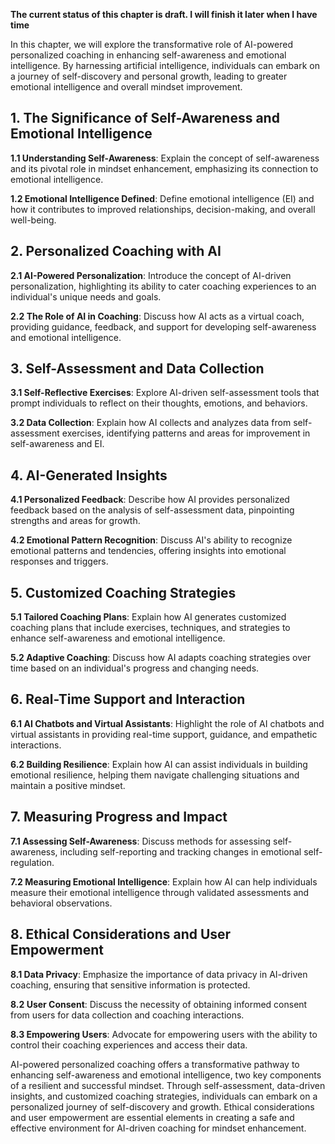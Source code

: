 **The current status of this chapter is draft. I will finish it later when I have time**

In this chapter, we will explore the transformative role of AI-powered personalized coaching in enhancing self-awareness and emotional intelligence. By harnessing artificial intelligence, individuals can embark on a journey of self-discovery and personal growth, leading to greater emotional intelligence and overall mindset improvement.

**1. The Significance of Self-Awareness and Emotional Intelligence**
--------------------------------------------------------------------

**1.1 Understanding Self-Awareness**: Explain the concept of self-awareness and its pivotal role in mindset enhancement, emphasizing its connection to emotional intelligence.

**1.2 Emotional Intelligence Defined**: Define emotional intelligence (EI) and how it contributes to improved relationships, decision-making, and overall well-being.

**2. Personalized Coaching with AI**
------------------------------------

**2.1 AI-Powered Personalization**: Introduce the concept of AI-driven personalization, highlighting its ability to cater coaching experiences to an individual's unique needs and goals.

**2.2 The Role of AI in Coaching**: Discuss how AI acts as a virtual coach, providing guidance, feedback, and support for developing self-awareness and emotional intelligence.

**3. Self-Assessment and Data Collection**
------------------------------------------

**3.1 Self-Reflective Exercises**: Explore AI-driven self-assessment tools that prompt individuals to reflect on their thoughts, emotions, and behaviors.

**3.2 Data Collection**: Explain how AI collects and analyzes data from self-assessment exercises, identifying patterns and areas for improvement in self-awareness and EI.

**4. AI-Generated Insights**
----------------------------

**4.1 Personalized Feedback**: Describe how AI provides personalized feedback based on the analysis of self-assessment data, pinpointing strengths and areas for growth.

**4.2 Emotional Pattern Recognition**: Discuss AI's ability to recognize emotional patterns and tendencies, offering insights into emotional responses and triggers.

**5. Customized Coaching Strategies**
-------------------------------------

**5.1 Tailored Coaching Plans**: Explain how AI generates customized coaching plans that include exercises, techniques, and strategies to enhance self-awareness and emotional intelligence.

**5.2 Adaptive Coaching**: Discuss how AI adapts coaching strategies over time based on an individual's progress and changing needs.

**6. Real-Time Support and Interaction**
----------------------------------------

**6.1 AI Chatbots and Virtual Assistants**: Highlight the role of AI chatbots and virtual assistants in providing real-time support, guidance, and empathetic interactions.

**6.2 Building Resilience**: Explain how AI can assist individuals in building emotional resilience, helping them navigate challenging situations and maintain a positive mindset.

**7. Measuring Progress and Impact**
------------------------------------

**7.1 Assessing Self-Awareness**: Discuss methods for assessing self-awareness, including self-reporting and tracking changes in emotional self-regulation.

**7.2 Measuring Emotional Intelligence**: Explain how AI can help individuals measure their emotional intelligence through validated assessments and behavioral observations.

**8. Ethical Considerations and User Empowerment**
--------------------------------------------------

**8.1 Data Privacy**: Emphasize the importance of data privacy in AI-driven coaching, ensuring that sensitive information is protected.

**8.2 User Consent**: Discuss the necessity of obtaining informed consent from users for data collection and coaching interactions.

**8.3 Empowering Users**: Advocate for empowering users with the ability to control their coaching experiences and access their data.

AI-powered personalized coaching offers a transformative pathway to enhancing self-awareness and emotional intelligence, two key components of a resilient and successful mindset. Through self-assessment, data-driven insights, and customized coaching strategies, individuals can embark on a personalized journey of self-discovery and growth. Ethical considerations and user empowerment are essential elements in creating a safe and effective environment for AI-driven coaching for mindset enhancement.
